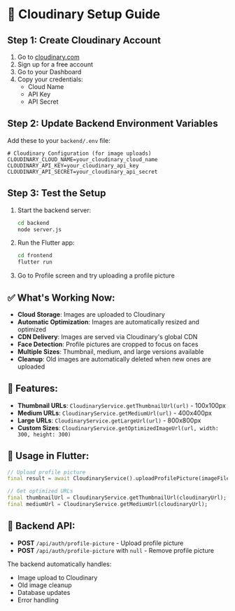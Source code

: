 # 🚀 Cloudinary Setup Guide

## Step 1: Create Cloudinary Account

1. Go to [cloudinary.com](https://cloudinary.com)
2. Sign up for a free account
3. Go to your Dashboard
4. Copy your credentials:
   - Cloud Name
   - API Key
   - API Secret

## Step 2: Update Backend Environment Variables

Add these to your `backend/.env` file:

```env
# Cloudinary Configuration (for image uploads)
CLOUDINARY_CLOUD_NAME=your_cloudinary_cloud_name
CLOUDINARY_API_KEY=your_cloudinary_api_key
CLOUDINARY_API_SECRET=your_cloudinary_api_secret
```

## Step 3: Test the Setup

1. Start the backend server:
   ```bash
   cd backend
   node server.js
   ```

2. Run the Flutter app:
   ```bash
   cd frontend
   flutter run
   ```

3. Go to Profile screen and try uploading a profile picture

## ✅ What's Working Now:

- **Cloud Storage**: Images are uploaded to Cloudinary
- **Automatic Optimization**: Images are automatically resized and optimized
- **CDN Delivery**: Images are served via Cloudinary's global CDN
- **Face Detection**: Profile pictures are cropped to focus on faces
- **Multiple Sizes**: Thumbnail, medium, and large versions available
- **Cleanup**: Old images are automatically deleted when new ones are uploaded

## 🎯 Features:

- **Thumbnail URLs**: `CloudinaryService.getThumbnailUrl(url)` - 100x100px
- **Medium URLs**: `CloudinaryService.getMediumUrl(url)` - 400x400px  
- **Large URLs**: `CloudinaryService.getLargeUrl(url)` - 800x800px
- **Custom Sizes**: `CloudinaryService.getOptimizedImageUrl(url, width: 300, height: 300)`

## 📱 Usage in Flutter:

```dart
// Upload profile picture
final result = await CloudinaryService().uploadProfilePicture(imageFile);

// Get optimized URLs
final thumbnailUrl = CloudinaryService.getThumbnailUrl(cloudinaryUrl);
final mediumUrl = CloudinaryService.getMediumUrl(cloudinaryUrl);
```

## 🔧 Backend API:

- **POST** `/api/auth/profile-picture` - Upload profile picture
- **POST** `/api/auth/profile-picture` with `null` - Remove profile picture

The backend automatically handles:
- Image upload to Cloudinary
- Old image cleanup
- Database updates
- Error handling
